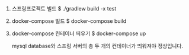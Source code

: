 1. 스프링프로젝트 빌드
   $ ./gradlew build -x test

2. docker-compose 빌드
   $ docker-compose build

3. docker-compose 컨테이너 띄우기
   $ docker-compose up

   mysql database와 스프링 서버의 총 두 개의 컨테이너가 띄워져야 정상입니다.
